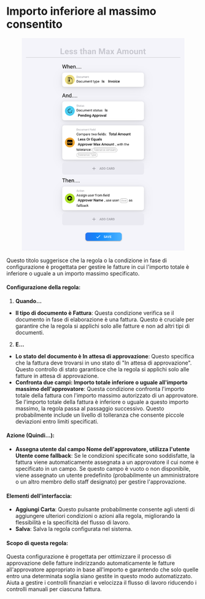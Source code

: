 # Importo inferiore al massimo consentito

<figure><img src="../../../.gitbook/assets/Bildschirmfoto 2024-05-03 um 14.48.55.png" alt=""><figcaption></figcaption></figure>

Questo titolo suggerisce che la regola o la condizione in fase di configurazione è progettata per gestire le fatture in cui l'importo totale è inferiore o uguale a un importo massimo specificato.

#### Configurazione della regola:

1. **Quando…**
* **Il tipo di documento è Fattura**: Questa condizione verifica se il documento in fase di elaborazione è una fattura. Questo è cruciale per garantire che la regola si applichi solo alle fatture e non ad altri tipi di documenti.
2. **E…**
* **Lo stato del documento è In attesa di approvazione**: Questo specifica che la fattura deve trovarsi in uno stato di "In attesa di approvazione". Questo controllo di stato garantisce che la regola si applichi solo alle fatture in attesa di approvazione.
* **Confronta due campi: Importo totale inferiore o uguale all'importo massimo dell'approvatore**: Questa condizione confronta l'importo totale della fattura con l'importo massimo autorizzato di un approvatore. Se l'importo totale della fattura è inferiore o uguale a questo importo massimo, la regola passa al passaggio successivo. Questo probabilmente include un livello di tolleranza che consente piccole deviazioni entro limiti specificati.

#### Azione (Quindi…):

* **Assegna utente dal campo Nome dell'approvatore, utilizza l'utente Utente come fallback**: Se le condizioni specificate sono soddisfatte, la fattura viene automaticamente assegnata a un approvatore il cui nome è specificato in un campo. Se questo campo è vuoto o non disponibile, viene assegnato un utente predefinito (probabilmente un amministratore o un altro membro dello staff designato) per gestire l'approvazione.

#### Elementi dell'interfaccia:

* **Aggiungi Carta**: Questo pulsante probabilmente consente agli utenti di aggiungere ulteriori condizioni o azioni alla regola, migliorando la flessibilità e la specificità del flusso di lavoro.
* **Salva**: Salva la regola configurata nel sistema.

#### Scopo di questa regola:

Questa configurazione è progettata per ottimizzare il processo di approvazione delle fatture indirizzando automaticamente le fatture all'approvatore appropriato in base all'importo e garantendo che solo quelle entro una determinata soglia siano gestite in questo modo automatizzato. Aiuta a gestire i controlli finanziari e velocizza il flusso di lavoro riducendo i controlli manuali per ciascuna fattura.
